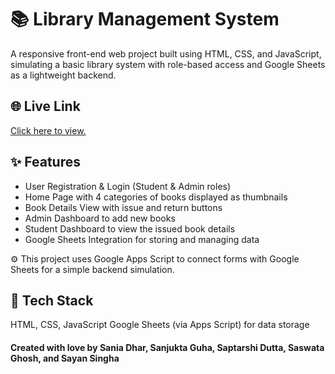 # 📚 Library Management System
A responsive front-end web project built using HTML, CSS, and JavaScript, simulating a basic library system with role-based access and Google Sheets as a lightweight backend.
## 🌐 Live Link
<a href="https://sania-dhar.github.io/Library-Management-System/">Click here to view.</a>
## ✨ Features
<ul>
  <li>User Registration & Login (Student & Admin roles)</li>
  <li>Home Page with 4 categories of books displayed as thumbnails</li>
  <li>Book Details View with issue and return buttons</li>
  <li>Admin Dashboard to add new books</li>
  <li>Student Dashboard to view the issued book details</li>
  <li>Google Sheets Integration for storing and managing data</li>
</ul>

⚙️ This project uses Google Apps Script to connect forms with Google Sheets for a simple backend simulation.

## 📁 Tech Stack
HTML, CSS, JavaScript
Google Sheets (via Apps Script) for data storage

#### Created with love by Sania Dhar, Sanjukta Guha, Saptarshi Dutta, Saswata Ghosh, and Sayan Singha
